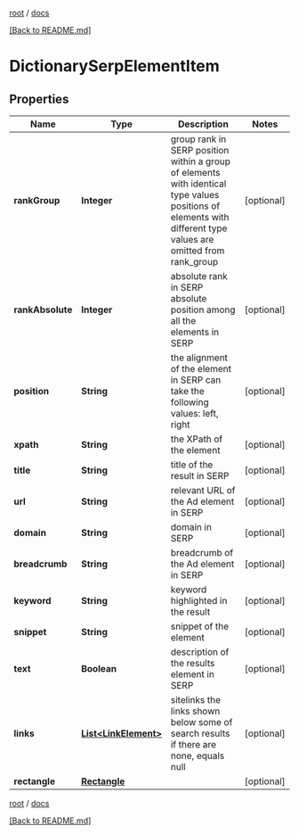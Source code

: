 [root](./../ "root") / [docs](./ "docs")

[[Back to README.md]](./../README.md "[Back to README.md]")

# DictionarySerpElementItem

## Properties

| Name | Type | Description | Notes |
|------------ | ------------- | ------------- | -------------|
|**rankGroup** | **Integer** | group rank in SERP position within a group of elements with identical type values positions of elements with different type values are omitted from rank_group |  [optional] |
|**rankAbsolute** | **Integer** | absolute rank in SERP absolute position among all the elements in SERP |  [optional] |
|**position** | **String** | the alignment of the element in SERP can take the following values: left, right |  [optional] |
|**xpath** | **String** | the XPath of the element |  [optional] |
|**title** | **String** | title of the result in SERP |  [optional] |
|**url** | **String** | relevant URL of the Ad element in SERP |  [optional] |
|**domain** | **String** | domain in SERP |  [optional] |
|**breadcrumb** | **String** | breadcrumb of the Ad element in SERP |  [optional] |
|**keyword** | **String** | keyword highlighted in the result |  [optional] |
|**snippet** | **String** | snippet of the element |  [optional] |
|**text** | **Boolean** | description of the results element in SERP |  [optional] |
|**links** | [**List&lt;LinkElement&gt;**](LinkElement.md) | sitelinks the links shown below some of search results if there are none, equals null |  [optional] |
|**rectangle** | [**Rectangle**](Rectangle.md) |  |  [optional] |

[root](./../ "root") / [docs](./ "docs")

[[Back to README.md]](./../README.md "[Back to README.md]")